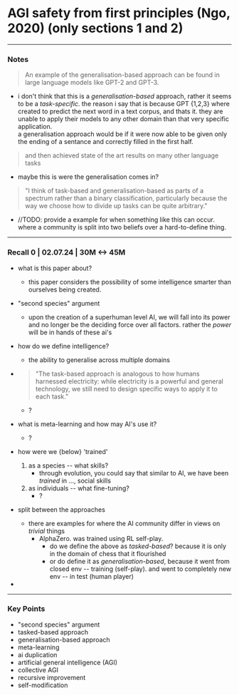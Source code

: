 # AGI safety from first principles (Ngo, 2020) (only sections 1 and 2)

---
### Notes
>An example of the generalisation-based approach can be found in large language models like GPT-2 and GPT-3.
* i don't think that this is a *generalisation-based* approach, rather it seems to be a *task-specific*.
the reason i say that is because GPT {1,2,3} where created to predict the next word in a text corpus, and thats it.
they are unable to apply their models to any other domain than that very specific application. <br>
a generalisation approach would be if it were now able to be given only the ending of a sentance and correctly filled in
the first half.
> and then achieved state of the art results on many other language tasks
* maybe this is were the generalisation comes in? 


>"I think of task-based and generalisation-based as parts of a spectrum rather than a binary classification, particularly because the way we choose how to divide up tasks can be quite arbitrary." 
* //TODO: provide a example for when something like this can occur. where a community is split into two beliefs over a hard-to-define thing.

--- 
### Recall 0 | 02.07.24 | 30M <-> 45M

* what is this paper about?
    * this paper considers the possibility of some intelligence smarter than ourselves being created.

* "second species" argument
    * upon the creation of a superhuman level AI, we will fall into its power and no longer be the deciding force over all factors.
    rather the *power* will be in hands of these ai's

* how do we define intelligence?
    * the ability to generalise across multiple domains

* > "The task-based approach is analogous to how humans harnessed electricity: while electricity is a powerful and general technology, we still need to design specific ways to apply it to each task." 
    * ?

* what is meta-learning and how may AI's use it?
    * ?

* how were we {below} 'trained'
    1. as a species -- what skills?
        * through evolution, you could say that similar to AI, we have been *trained* in ..., social skills
    2. as individuals -- what fine-tuning?
        * ?

* split between the approaches
    * there are examples for where the AI community differ in views on *trivial* things
        * AlphaZero. was trained using RL self-play.
            * do we define the above as *tasked-based*? because it is only in the domain of chess that it flourished
            * or do define it as *generalisation-based*, because it went from closed env -- training (self-play). 
            and went to completely new env -- in test (human player)

*  

--- 
### Key Points
* "second species" argument
* tasked-based approach
* generalisation-based approach
* meta-learning
* ai duplication
* artificial general intelligence (AGI)
* collective AGI
* recursive improvement
* self-modification
